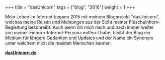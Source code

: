 +++
title = "dasUnicorn"
tags = ["blog", "2016"]
weight = 1
+++

Mein Leben im Internet begann 2015 mit meinem Blogprojekt "dasUnicorn", welches meine Reisen und Meinungen aus der Sicht meiner Plüscheinhorn-Begleitung beschreibt. Auch wenn ich mich nach und nach immer weiter von meiner Einhorn-Internet-Persona entfernt habe, bleibt der Blog ein Medium für längere Gedanken und Updates und der Name ein Synonym unter welchem mich die meisten Menschen kennen.


**[dasUnicorn.de](https://dasUnicorn.de/)**
